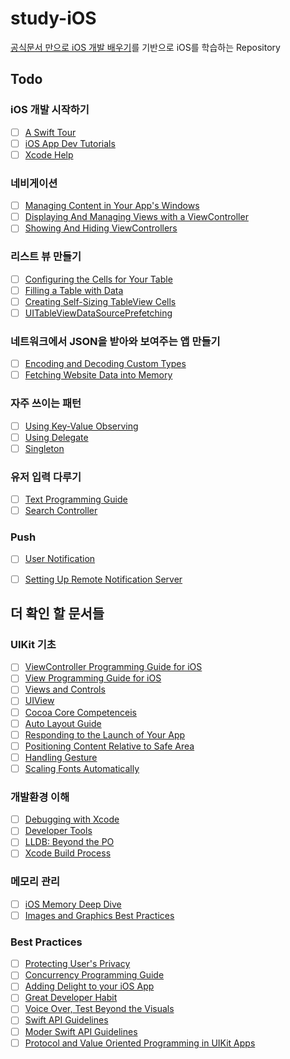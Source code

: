 # study-iOS

[공식문서 만으로 iOS 개발 배우기](https://www.sungdoo.dev/programming/start-ios-development-with-offical-docs/#%EC%9E%90%EC%A3%BC%20%EC%93%B0%EC%9D%B4%EB%8A%94%20%ED%8C%A8%ED%84%B4)를 기반으로 iOS를 학습하는 Repository

## Todo

### iOS 개발 시작하기
- [ ] [A Swift Tour](https://docs.swift.org/swift-book/documentation/the-swift-programming-language/guidedtour/)
- [ ] [iOS App Dev Tutorials](https://developer.apple.com/tutorials/app-dev-training)
- [ ] [Xcode Help](https://help.apple.com/xcode/mac/current/#/)

### 네비게이션
- [ ] [Managing Content in Your App's Windows](https://developer.apple.com/documentation/uikit/view_controllers/managing_content_in_your_app_s_windows)
- [ ] [Displaying And Managing Views with a ViewController](https://developer.apple.com/documentation/uikit/view_controllers/displaying_and_managing_views_with_a_view_controller)
- [ ] [Showing And Hiding ViewControllers](https://developer.apple.com/documentation/uikit/view_controllers/showing_and_hiding_view_controllers)

### 리스트 뷰 만들기
- [ ] [Configuring the Cells for Your Table](https://developer.apple.com/documentation/uikit/views_and_controls/table_views/configuring_the_cells_for_your_table)
- [ ] [Filling a Table with Data](https://developer.apple.com/documentation/uikit/views_and_controls/table_views/filling_a_table_with_data)
- [ ] [Creating Self-Sizing TableView Cells](https://developer.apple.com/documentation/uikit/uifont/creating_self-sizing_table_view_cells)
- [ ] [UITableViewDataSourcePrefetching](https://developer.apple.com/documentation/uikit/uitableviewdatasourceprefetching)

### 네트워크에서 JSON을 받아와 보여주는 앱 만들기
- [ ] [Encoding and Decoding Custom Types](https://developer.apple.com/documentation/foundation/archives_and_serialization/encoding_and_decoding_custom_types)
- [ ] [Fetching Website Data into Memory](https://developer.apple.com/documentation/foundation/url_loading_system/fetching_website_data_into_memory)

### 자주 쓰이는 패턴
- [ ] [Using Key-Value Observing](https://developer.apple.com/documentation/swift/using-key-value-observing-in-swift)
- [ ] [Using Delegate](https://developer.apple.com/documentation/swift/using-delegates-to-customize-object-behavior)
- [ ] [Singleton](https://developer.apple.com/documentation/swift/managing-a-shared-resource-using-a-singleton)

### 유저 입력 다루기
- [ ] [Text Programming Guide](https://developer.apple.com/library/archive/documentation/StringsTextFonts/Conceptual/TextAndWebiPhoneOS/Introduction/Introduction.html#//apple_ref/doc/uid/TP40009542)
- [ ] [Search Controller](https://developer.apple.com/documentation/uikit/view_controllers/displaying_searchable_content_by_using_a_search_controller)

### Push
- [ ] [User Notification](https://developer.apple.com/documentation/usernotifications)
- [ ] [Setting Up Remote Notification Server](https://developer.apple.com/documentation/usernotifications/setting_up_a_remote_notification_server)


## 더 확인 할 문서들

### UIKit 기초
- [ ] [ViewController Programming Guide for iOS](https://developer.apple.com/library/archive/featuredarticles/ViewControllerPGforiPhoneOS/index.html#//apple_ref/doc/uid/TP40007457-CH2-SW1)
- [ ] [View Programming Guide for iOS](https://developer.apple.com/library/archive/documentation/WindowsViews/Conceptual/ViewPG_iPhoneOS/Introduction/Introduction.html#//apple_ref/doc/uid/TP40009503)
- [ ] [Views and Controls](https://developer.apple.com/documentation/uikit/views_and_controls)
- [ ] [UIView](https://developer.apple.com/documentation/uikit/uiview)
- [ ] [Cocoa Core Competenceis](https://developer.apple.com/library/archive/documentation/General/Conceptual/DevPedia-CocoaCore/Introduction.html#//apple_ref/doc/uid/TP40008195-CH68-DontLinkElementID_2)
- [ ] [Auto Layout Guide](https://developer.apple.com/library/archive/documentation/UserExperience/Conceptual/AutolayoutPG/index.html#//apple_ref/doc/uid/TP40010853)
- [ ] [Responding to the Launch of Your App](https://developer.apple.com/documentation/uikit/app_and_environment/responding_to_the_launch_of_your_app)
- [ ] [Positioning Content Relative to Safe Area](https://developer.apple.com/documentation/uikit/uiview/positioning_content_relative_to_the_safe_area)
- [ ] [Handling Gesture](https://developer.apple.com/documentation/uikit/touches_presses_and_gestures/handling_uikit_gestures)
- [ ] [Scaling Fonts Automatically](https://developer.apple.com/documentation/uikit/uifont/scaling_fonts_automatically)

### 개발환경 이해
- [ ] [Debugging with Xcode](https://developer.apple.com/documentation/xcode#//apple_ref/doc/uid/TP40015022)
- [ ] [Developer Tools](https://developer.apple.com/videos/developer-tools/)
- [ ] [LLDB: Beyond the PO](https://developer.apple.com/videos/play/wwdc2019/429/)
- [ ] [Xcode Build Process](https://developer.apple.com/videos/play/wwdc2018/415/)

### 메모리 관리
- [ ] [iOS Memory Deep Dive](https://developer.apple.com/videos/play/wwdc2018/416)
- [ ] [Images and Graphics Best Practices](https://developer.apple.com/videos/play/wwdc2018/219/)

### Best Practices
- [ ] [Protecting User's Privacy](https://developer.apple.com/documentation/uikit/protecting_the_user_s_privacy)
- [ ] [Concurrency Programming Guide](https://developer.apple.com/library/archive/documentation/General/Conceptual/ConcurrencyProgrammingGuide/Introduction/Introduction.html#//apple_ref/doc/uid/TP40008091-CH1-SW1)
- [ ] [Adding Delight to your iOS App](https://developer.apple.com/videos/play/wwdc2018/233/)
- [ ] [Great Developer Habit](https://developer.apple.com/videos/play/wwdc2019/239/)
- [ ] [Voice Over, Test Beyond the Visuals](https://developer.apple.com/videos/play/wwdc2018/226/)
- [ ] [Swift API Guidelines](https://www.swift.org/documentation/api-design-guidelines/)
- [ ] [Moder Swift API Guidelines](https://developer.apple.com/videos/play/wwdc2019/415/)
- [ ] [Protocol and Value Oriented Programming in UIKit Apps](https://developer.apple.com/videos/play/wwdc2016/419/)
